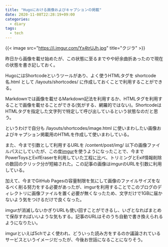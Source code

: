 ```yaml
---
title: "Hugoにおける画像およびキャプションの掲載"
date: 2020-11-08T22:28:19+09:00
categories:
  - diary
tags:
  - tech
---
```


{{< image src="https://i.imgur.com/Yx4trUJh.jpg" title="クジラ" >}}

昨日から画像を載せ始めたが、この状態に至るまでやや紆余曲折あったので現在の状態を書き記しておく。

HugoにはShortcodeというツールがあり、よく使うHTMLタグを shortcode名.html として /layouts/shortcodes/ に作成しておくことで利用することができる。

Markdownでは画像を載せるMarkdown記法を利用するか、HTMLタグを利用することで画像を載せることができる(気がする、網羅的ではない)。ShortcodeはHTMLタグを指定した文字列で特定して呼び出しているという状態なのだと思う。

というわけで自分も /layouts/shortcodes/image.html に使いまわしたい画像およびキャプション掲載用のHTMLを作成して使いまわしている。

また、今まで引数として利用するURLを /content/post/img/ 以下の画像ファイルパスにしていたが、この度[imgur](https://imgur.com/)を使うようになったことで、今までPowerToysとExifEraserを利用していた工程に比べ、トリミングとExif情報削除の数回のクリック分が短縮された。この記事の画像はimgurのURLを引数に利用している。

加えて、今までGitHub Pagesの容量制限を気にして画像のファイルサイズをなるべく削る努力をする必要があったが、imgurを利用することでこのブログのディレクトリに画像ファイルを置く必要が無くなったため、文字だけで1GBに届かないよう気をつけるだけで良くなった。

imgurが消滅しないかぎりURLも使い回すことができるし、いざとなればまとめて保存すればいいような気もする。記事のURLはそのうち自動で書き換えられるようになりたい。

imgurといえば5chでよく使われ、どういった読み方をするのか議論されているサービスというイメージだったが、今後お世話になることになりそう。